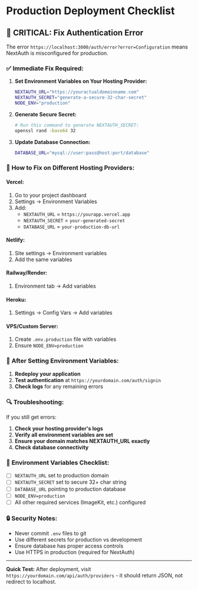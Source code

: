 # Production Deployment Checklist

## 🚨 CRITICAL: Fix Authentication Error

The error `https://localhost:3000/auth/error?error=Configuration` means NextAuth is misconfigured for production.

### ✅ **Immediate Fix Required:**

1. **Set Environment Variables on Your Hosting Provider:**

   ```bash
   NEXTAUTH_URL="https://youractualdomainname.com"
   NEXTAUTH_SECRET="generate-a-secure-32-char-secret"
   NODE_ENV="production"
   ```

2. **Generate Secure Secret:**

   ```bash
   # Run this command to generate NEXTAUTH_SECRET:
   openssl rand -base64 32
   ```

3. **Update Database Connection:**
   ```bash
   DATABASE_URL="mysql://user:pass@host:port/database"
   ```

### 🔧 **How to Fix on Different Hosting Providers:**

#### **Vercel:**

1. Go to your project dashboard
2. Settings → Environment Variables
3. Add:
   - `NEXTAUTH_URL` = `https://yourapp.vercel.app`
   - `NEXTAUTH_SECRET` = `your-generated-secret`
   - `DATABASE_URL` = `your-production-db-url`

#### **Netlify:**

1. Site settings → Environment variables
2. Add the same variables

#### **Railway/Render:**

1. Environment tab → Add variables

#### **Heroku:**

1. Settings → Config Vars → Add variables

#### **VPS/Custom Server:**

1. Create `.env.production` file with variables
2. Ensure `NODE_ENV=production`

### 🚀 **After Setting Environment Variables:**

1. **Redeploy your application**
2. **Test authentication** at `https://yourdomain.com/auth/signin`
3. **Check logs** for any remaining errors

### 🔍 **Troubleshooting:**

If you still get errors:

1. **Check your hosting provider's logs**
2. **Verify all environment variables are set**
3. **Ensure your domain matches NEXTAUTH_URL exactly**
4. **Check database connectivity**

### 📝 **Environment Variables Checklist:**

- [ ] `NEXTAUTH_URL` set to production domain
- [ ] `NEXTAUTH_SECRET` set to secure 32+ char string
- [ ] `DATABASE_URL` pointing to production database
- [ ] `NODE_ENV=production`
- [ ] All other required services (ImageKit, etc.) configured

### 🔒 **Security Notes:**

- Never commit `.env` files to git
- Use different secrets for production vs development
- Ensure database has proper access controls
- Use HTTPS in production (required for NextAuth)

---

**Quick Test:** After deployment, visit `https://yourdomain.com/api/auth/providers` - it should return JSON, not redirect to localhost.
